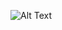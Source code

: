 ![Alt Text](https://media.giphy.com/media/vFKqnCdLPNOKc/giphy.gif)

<!---
ruan-molinari/ruan-molinari is a ✨ special ✨ repository because its `README.md` (this file) appears on your GitHub profile.
You can click the Preview link to take a look at your changes.
--->
